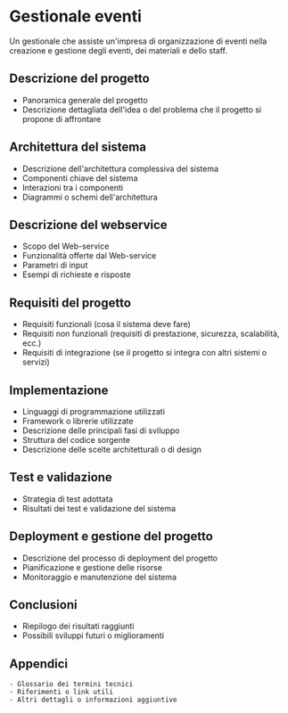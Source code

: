 # Gestionale eventi
Un gestionale che assiste un'impresa di organizzazione di eventi nella creazione e gestione degli eventi, dei materiali e dello staff.
## Descrizione del progetto
- Panoramica generale del progetto
- Descrizione dettagliata dell'idea o del problema che il progetto si propone di affrontare
## Architettura del sistema
   - Descrizione dell'architettura complessiva del sistema
   - Componenti chiave del sistema
   - Interazioni tra i componenti
   - Diagrammi o schemi dell'architettura
## Descrizione del webservice
   - Scopo del Web-service
   - Funzionalità offerte dal Web-service
   - Parametri di input
   - Esempi di richieste e risposte
## Requisiti del progetto
   - Requisiti funzionali (cosa il sistema deve fare)
   - Requisiti non funzionali (requisiti di prestazione, sicurezza, scalabilità, ecc.)
   - Requisiti di integrazione (se il progetto si integra con altri sistemi o servizi)
## Implementazione
   - Linguaggi di programmazione utilizzati
   - Framework o librerie utilizzate
   - Descrizione delle principali fasi di sviluppo
   - Struttura del codice sorgente
   - Descrizione delle scelte architetturali o di design
## Test e validazione
   - Strategia di test adottata
   - Risultati dei test e validazione del sistema
## Deployment e gestione del progetto
   - Descrizione del processo di deployment del progetto
   - Pianificazione e gestione delle risorse
   - Monitoraggio e manutenzione del sistema
## Conclusioni
   - Riepilogo dei risultati raggiunti
   - Possibili sviluppi futuri o miglioramenti
## Appendici
    - Glossario dei termini tecnici
    - Riferimenti o link utili
    - Altri dettagli o informazioni aggiuntive
